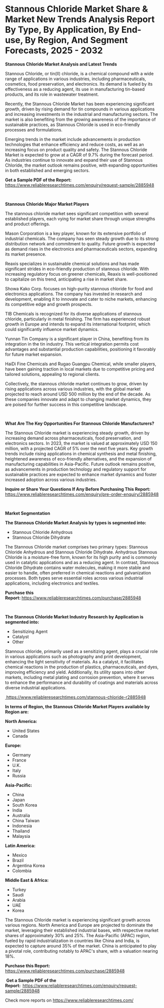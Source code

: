 <p><h1>Stannous Chloride Market Share & Market New Trends Analysis Report By Type, By Application, By End-use, By Region, And Segment Forecasts, 2025 - 2032</h1></p><p><strong>Stannous Chloride Market Analysis and Latest Trends</strong></p>
<p><p>Stannous Chloride, or tin(II) chloride, is a chemical compound with a wide range of applications in various industries, including pharmaceuticals, cosmetics, food preservation, and electronics. Its demand is fueled by its effectiveness as a reducing agent, its use in manufacturing tin-based products, and its role in wastewater treatment. </p><p>Recently, the Stannous Chloride Market has been experiencing significant growth, driven by rising demand for tin compounds in various applications and increasing investments in the industrial and manufacturing sectors. The market is also benefiting from the growing awareness of the importance of sustainable practices, as Stannous Chloride is used in eco-friendly processes and formulations.</p><p>Emerging trends in the market include advancements in production technologies that enhance efficiency and reduce costs, as well as an increasing focus on product quality and safety. The Stannous Chloride Market is expected to grow at a CAGR of 9.7% during the forecast period. As industries continue to innovate and expand their use of Stannous Chloride, the market outlook remains positive, with expanding opportunities in both established and emerging sectors.</p></p>
<p><strong>Get a Sample PDF of the Report:&nbsp;</strong> <a href="https://www.reliableresearchtimes.com/enquiry/request-sample/2885948?utm_campaign=2201&utm_medium=2&utm_source=Github&utm_content=ia&utm_term=13032025&utm_id=stannous-chloride">https://www.reliableresearchtimes.com/enquiry/request-sample/2885948</a></p>
<p>&nbsp;</p>
<p><strong>Stannous Chloride Major Market Players</strong></p>
<p><p>The stannous chloride market sees significant competition with several established players, each vying for market share through unique strengths and product offerings.</p><p>Mason Corporation is a key player, known for its extensive portfolio of industrial chemicals. The company has seen steady growth due to its strong distribution network and commitment to quality. Future growth is expected as demand rises in the electronics and pharmaceuticals sectors, expanding its market presence.</p><p>Reaxis specializes in sustainable chemical solutions and has made significant strides in eco-friendly production of stannous chloride. With increasing regulatory focus on greener chemicals, Reaxis is well-positioned to capitalize on this trend, anticipating a rise in market share.</p><p>Showa Kako Corp. focuses on high-purity stannous chloride for food and electronics applications. The company has invested in research and development, enabling it to innovate and cater to niche markets, enhancing its competitive edge and growth prospects.</p><p>TIB Chemicals is recognized for its diverse applications of stannous chloride, particularly in metal finishing. The firm has experienced robust growth in Europe and intends to expand its international footprint, which could significantly influence market dynamics.</p><p>Yunnan Tin Company is a significant player in China, benefiting from its integration in the tin industry. This vertical integration permits cost advantages and substantial production capabilities, positioning it favorably for future market expansion.</p><p>HaiDi Fine Chemicals and Rugao Guangpu Chemical, while smaller players, have been gaining traction in local markets due to competitive pricing and tailored solutions, appealing to regional clients.</p><p>Collectively, the stannous chloride market continues to grow, driven by rising applications across various industries, with the global market projected to reach around USD 500 million by the end of the decade. As these companies innovate and adapt to changing market dynamics, they are poised for further success in this competitive landscape.</p></p>
<p>&nbsp;</p>
<p><strong>What Are The Key Opportunities For Stannous Chloride Manufacturers?</strong></p>
<p><p>The Stannous Chloride market is experiencing steady growth, driven by increasing demand across pharmaceuticals, food preservation, and electronics sectors. In 2023, the market is valued at approximately USD 150 million, with a projected CAGR of 5% over the next five years. Key growth trends include rising applications in chemical synthesis and metal finishing, heightened awareness of eco-friendly alternatives, and the expansion of manufacturing capabilities in Asia-Pacific. Future outlook remains positive, as advancements in production technology and regulatory support for sustainable practices are expected to enhance market dynamics and foster increased adoption across various industries.</p></p>
<p><strong>Inquire or Share Your Questions If Any Before Purchasing This Report:</strong> <a href="https://www.reliableresearchtimes.com/enquiry/pre-order-enquiry/2885948?utm_campaign=2201&utm_medium=2&utm_source=Github&utm_content=ia&utm_term=13032025&utm_id=stannous-chloride">https://www.reliableresearchtimes.com/enquiry/pre-order-enquiry/2885948</a></p>
<p>&nbsp;</p>
<p><strong>Market Segmentation</strong></p>
<p><strong>The Stannous Chloride Market Analysis by types is segmented into:</strong></p>
<p><ul><li>Stannous Chloride Anhydrous</li><li>Stannous Chloride Dihydrate</li></ul></p>
<p><p>The Stannous Chloride market comprises two primary types: Stannous Chloride Anhydrous and Stannous Chloride Dihydrate. Anhydrous Stannous Chloride is a moisture-free form, known for its high purity and is commonly used in catalytic applications and as a reducing agent. In contrast, Stannous Chloride Dihydrate contains water molecules, making it more stable and easier to handle, often preferred in chemical reactions and galvanization processes. Both types serve essential roles across various industrial applications, including electronics and textiles.</p></p>
<p><strong>Purchase this Report:&nbsp;</strong><a href="https://www.reliableresearchtimes.com/purchase/2885948?utm_campaign=2201&utm_medium=2&utm_source=Github&utm_content=ia&utm_term=13032025&utm_id=stannous-chloride">https://www.reliableresearchtimes.com/purchase/2885948</a></p>
<p>&nbsp;</p>
<p><strong>The Stannous Chloride Market Industry Research by Application is segmented into:</strong></p>
<p><ul><li>Sensitizing Agent</li><li>Catalyst</li><li>Other</li></ul></p>
<p><p>Stannous chloride, primarily used as a sensitizing agent, plays a crucial role in various applications such as photography and print development, enhancing the light sensitivity of materials. As a catalyst, it facilitates chemical reactions in the production of plastics, pharmaceuticals, and dyes, improving efficiency and yield. Additionally, its utility spans into other markets, including metal plating and corrosion prevention, where it serves to enhance the performance and durability of coatings and materials across diverse industrial applications.</p></p>
<p><a href="https://www.reliableresearchtimes.com/stannous-chloride-r2885948?utm_campaign=2201&utm_medium=2&utm_source=Github&utm_content=ia&utm_term=13032025&utm_id=stannous-chloride">&nbsp;https://www.reliableresearchtimes.com/stannous-chloride-r2885948</a></p>
<p><strong>In terms of Region, the Stannous Chloride Market Players available by Region are:</strong></p>
<p>
    <p> <strong> North America: </strong>
        <ul>
            <li>United States</li>
            <li>Canada</li>
        </ul>
        </p> 
    <p> <strong> Europe: </strong>
        <ul>
            <li>Germany</li>
            <li>France</li>
            <li>U.K.</li>
            <li>Italy</li>
            <li>Russia</li>
        </ul>
        </p> 
    <p> <strong> Asia-Pacific: </strong>
        <ul>
            <li>China</li>
            <li>Japan</li>
            <li>South Korea</li>
            <li>India</li>
            <li>Australia</li>
            <li>China Taiwan</li>
            <li>Indonesia</li>
            <li>Thailand</li>
            <li>Malaysia</li>
        </ul>
        </p> 
    <p> <strong> Latin America: </strong>
        <ul>
            <li>Mexico</li>
            <li>Brazil</li>
            <li>Argentina Korea</li>
            <li>Colombia</li>
        </ul>
        </p> 
    <p> <strong> Middle East & Africa: </strong>
        <ul>
            <li>Turkey</li>
            <li>Saudi</li>
            <li>Arabia</li>
            <li>UAE</li>
            <li>Korea</li>
        </ul>
    </p>
    </p>
<p><p>The Stannous Chloride market is experiencing significant growth across various regions. North America and Europe are projected to dominate the market, leveraging their established industrial bases, with respective market shares of approximately 30% and 25%. The Asia-Pacific (APAC) region, fueled by rapid industrialization in countries like China and India, is expected to capture around 35% of the market. China is anticipated to play a pivotal role, contributing notably to APAC's share, with a valuation nearing 18%.</p></p>
<p><strong>Purchase this Report: </strong><a href="https://www.reliableresearchtimes.com/purchase/2885948?utm_campaign=2201&utm_medium=2&utm_source=Github&utm_content=ia&utm_term=13032025&utm_id=stannous-chloride">https://www.reliableresearchtimes.com/purchase/2885948</a></p>
<p>&nbsp;<strong>Get a Sample PDF of the Report:&nbsp;&nbsp;</strong><a href="https://www.reliableresearchtimes.com/enquiry/request-sample/2885948?utm_campaign=2201&utm_medium=2&utm_source=Github&utm_content=ia&utm_term=13032025&utm_id=stannous-chloride">https://www.reliableresearchtimes.com/enquiry/request-sample/2885948</a></p>
<p><strong></strong></p>
<p>Check more reports on <a href="https://www.reliableresearchtimes.com/?utm_campaign=2201&utm_medium=2&utm_source=Github&utm_content=ia&utm_term=13032025&utm_id=stannous-chloride">https://www.reliableresearchtimes.com/</a></p>
